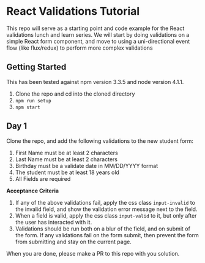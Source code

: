 # React Validations Tutorial

This repo will serve as a starting point and code example for the React validations
lunch and learn series. We will start by doing validations on a simple React form
component, and move to using a uni-directional event flow (like flux/redux) to perform
more complex validations

## Getting Started

This has been tested against npm version 3.3.5 and node version 4.1.1.

1. Clone the repo and cd into the cloned directory
1. `npm run setup`
1. `npm start`

## Day 1

Clone the repo, and add the following validations to the new student form:

1. First Name must be at least 2 characters
1. Last Name must be at least 2 characters
1. Birthday must be a validate date in MM/DD/YYYY format
1. The student must be at least 18 years old
1. All Fields are required

__Acceptance Criteria__

1. If any of the above validations fail, apply the css class `input-invalid` to the invalid field,
and show the validation error message next to the field.
1. When a field is valid, apply the css class `input-valid` to it, but only after the user has 
interacted with it.
1. Validations should be run both on a blur of the field, and on submit of the form. If
any validations fail on the form submit, then prevent the form from submitting and stay
on the current page.

When you are done, please make a PR to this repo with you solution.